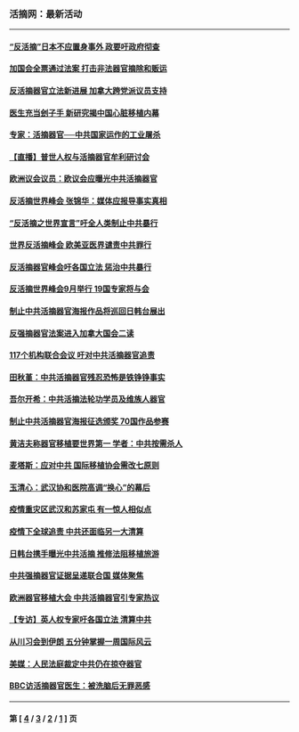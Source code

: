 ### 活摘网：最新活动
---
#### [“反活摘”日本不应置身事外 政要吁政府彻查](../../pages/nf5883/n13971188.md?06160430) 
#### [加国会全票通过法案 打击非法器官摘除和贩运](../../pages/nf5883/n13884924.md?06160430) 
#### [反活摘器官立法新进展 加拿大跨党派议员支持](../../pages/nf5883/n13876061.md?06160430) 
#### [医生充当刽子手 新研究揭中国心脏移植内幕](../../pages/nf5883/n13772291.md?06160430) 
#### [专家：活摘器官──中共国家运作的工业屠杀](../../pages/nf5883/n13761178.md?06160430) 
#### [【直播】普世人权与活摘器官牟利研讨会](../../pages/nf5883/n13425146.md?06160430) 
#### [欧洲议会议员：欧议会应曝光中共活摘器官](../../pages/nf5883/n13336571.md?06160430) 
#### [反活摘世界峰会 张锦华：媒体应报导事实真相](../../pages/nf5883/n13278502.md?06160430) 
#### [“反活摘之世界宣言”吁全人类制止中共暴行](../../pages/nf5883/n13259730.md?06160430) 
#### [世界反活摘峰会 欧美亚医界谴责中共罪行](../../pages/nf5883/n13253550.md?06160430) 
#### [反活摘器官峰会吁各国立法 惩治中共暴行](../../pages/nf5883/n13245052.md?06160430) 
#### [反活摘世界峰会9月举行 19国专家将与会](../../pages/nf5883/n13201492.md?06160430) 
#### [制止中共活摘器官海报作品将巡回日韩台展出](../../pages/nf5883/n13177791.md?06160430) 
#### [反强摘器官法案进入加拿大国会二读](../../pages/nf5883/n13033450.md?06160430) 
#### [117个机构联合会议 吁对中共活摘器官追责](../../pages/nf5883/n12775087.md?06160430) 
#### [田秋堇：中共活摘器官残忍恐怖是铁铮铮事实](../../pages/nf5883/n12702148.md?06160430) 
#### [吾尔开希：中共活摘法轮功学员及维族人器官](../../pages/nf5883/n12693197.md?06160430) 
#### [制止中共活摘器官海报征选颁奖 70国作品参赛](../../pages/nf5883/n12692050.md?06160430) 
#### [黄洁夫称器官移植要世界第一 学者：中共按需杀人](../../pages/nf5883/n12572329.md?06160430) 
#### [麦塔斯：应对中共 国际移植协会需改七原则](../../pages/nf5883/n12514711.md?06160430) 
#### [玉清心：武汉协和医院高调“换心”的幕后](../../pages/nf5883/n12298730.md?06160430) 
#### [疫情重灾区武汉和苏家屯 有一惊人相似点](../../pages/nf5883/n12150824.md?06160430) 
#### [疫情下全球追责 中共还面临另一大清算](../../pages/nf5883/n12070397.md?06160430) 
#### [日韩台携手曝光中共活摘 推修法阻移植旅游](../../pages/nf5883/n11712046.md?06160430) 
#### [中共强摘器官证据呈递联合国 媒体聚焦](../../pages/nf5883/n11546426.md?06160430) 
#### [欧洲器官移植大会 中共活摘器官引专家热议](../../pages/nf5883/n11539095.md?06160430) 
#### [【专访】英人权专家吁各国立法 清算中共](../../pages/nf5883/n11367315.md?06160430) 
#### [从川习会到伊朗 五分钟掌握一周国际风云](../../pages/nf5883/n11338520.md?06160430) 
#### [美媒：人民法庭裁定中共仍在掠夺器官](../../pages/nf5883/n11334897.md?06160430) 
#### [BBC访活摘器官医生：被洗脑后无罪恶感](../../pages/nf5883/n11335935.md?06160430) 

---
#### 第 [ [4](./4.md?06160430) / [3](./3.md?06160430) / [2](./2.md?06160430) / [1](./1.md?06160430) ] 页
